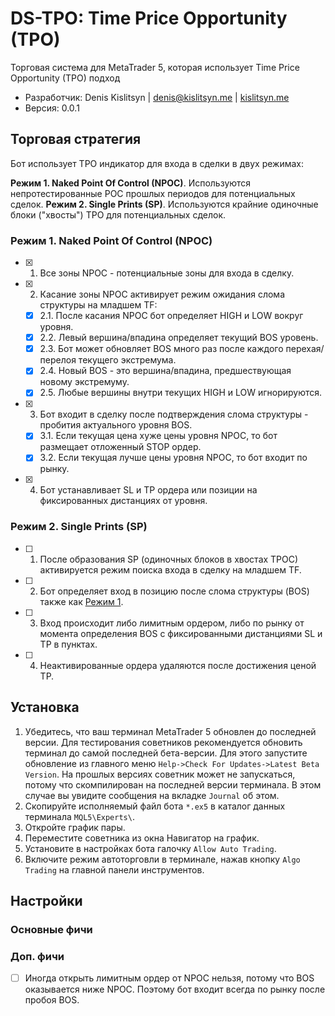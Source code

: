 # DS-TPO: Time Price Opportunity (TPO)
Торговая система для MetaTrader 5, которая использует Time Price Opportunity (TPO) подход

* Разработчик: Denis Kislitsyn | denis@kislitsyn.me | [kislitsyn.me](https://kislitsyn.me)
* Версия: 0.0.1

## Торговая стратегия

Бот использует TPO индикатор для входа в сделки в двух режимах:

**Режим 1. Naked Point Of Control (NPOC)**. Используются непротестированные POC прошлых периодов для потенциальных сделок.
**Режим 2. Single Prints (SP)**.  Используются крайние одиночные блоки ("хвосты") TPO для потенциальных сделок.

### Режим 1. Naked Point Of Control (NPOC)

- [x] 1. Все зоны NPOC - потенциальные зоны для входа в сделку.
- [x] 2. Касание зоны NPOC активирует режим ожидания слома структуры на младшем TF:
    - [x] 2.1. После касания NPOC бот определяет HIGH и LOW вокруг уровня.
    - [x] 2.2. Левый вершина/впадина определяет текущий BOS уровень.
    - [x] 2.3. Бот может обновляет BOS много раз после каждого перехая/перелоя текущего экстремума.
    - [x] 2.4. Новый BOS - это вершина/впадина, предшествующая новому экстремуму.
    - [x] 2.5. Любые вершины внутри текущих HIGH и LOW игнорируются.
- [x] 3. Бот входит в сделку после подтверждения слома структуры - пробития актуального уровня BOS.
    - [x] 3.1. Если текущая цена хуже цены уровня NPOC, то бот размещает отложенный STOP ордер.
    - [x] 3.2. Если текущая лучше цены уровня NPOC, то бот входит по рынку.
- [x] 4. Бот устанавливает SL и TP ордера или позиции на фиксированных дистанциях от уровня.

### Режим 2. Single Prints (SP)
- [ ] 1. После образования SP (одиночных блоков в хвостах TPOC) активируется режим поиска входа в сделку на младшем TF.
- [ ] 2. Бот определяет вход в позицию после слома структуры (BOS) также как [Режим 1](#режим-1-naked-point-of-control-npoc).
- [ ] 3. Вход происходит либо лимитным ордером, либо по рынку от момента определения BOS с фиксированными дистанциями SL и TP в пунктах.
- [ ] 4. Неактивированные ордера удаляются после достижения ценой TP.


## Установка
1. Убедитесь, что ваш терминал MetaTrader 5 обновлен до последней версии. Для тестирования советников рекомендуется обновить терминал до самой последней бета-версии. Для этого запустите обновление из главного меню `Help->Check For Updates->Latest Beta Version`. На прошлых версиях советник может не запускаться, потому что скомпилирован на последней версии терминала. В этом случае вы увидите сообщения на вкладке `Journal` об этом.
2. Скопируйте исполняемый файл бота `*.ex5` в каталог данных терминала `MQL5\Experts\`.
3. Откройте график пары.
4. Переместите советника из окна Навигатор на график.
5. Установите в настройках бота галочку `Allow Auto Trading`.
6. Включите режим автоторговли в терминале, нажав кнопку `Algo Trading` на главной панели инструментов.

## Настройки

### Основные фичи

### Доп. фичи

- [ ] Иногда открыть лимитным ордер от NPOC нельзя, потому что BOS оказывается ниже NPOC. Поэтому бот входит всегда по рынку после пробоя BOS.